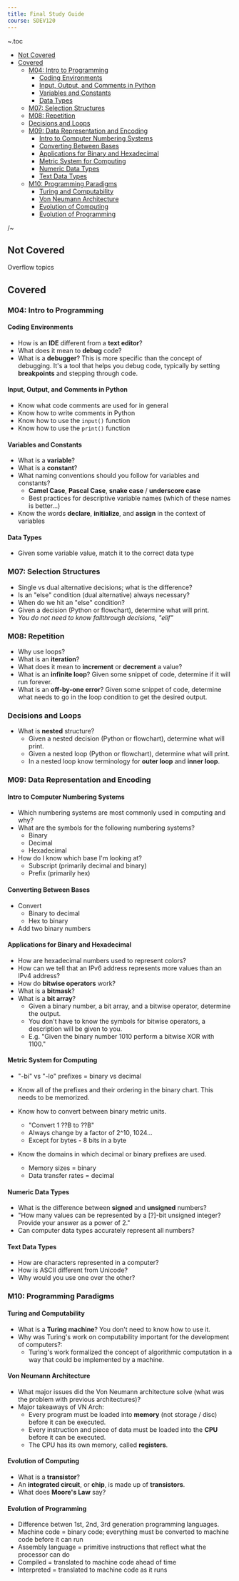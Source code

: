 ```yaml
---
title: Final Study Guide
course: SDEV120
---
```


~.toc

- [Not Covered](#not-covered)
- [Covered](#covered)
  - [M04: Intro to Programming](#m04-intro-to-programming)
    - [Coding Environments](#coding-environments)
    - [Input, Output, and Comments in Python](#input-output-and-comments-in-python)
    - [Variables and Constants](#variables-and-constants)
    - [Data Types](#data-types)
  - [M07: Selection Structures](#m07-selection-structures)
  - [M08: Repetition](#m08-repetition)
  - [Decisions and Loops](#decisions-and-loops)
  - [M09: Data Representation and Encoding](#m09-data-representation-and-encoding)
    - [Intro to Computer Numbering Systems](#intro-to-computer-numbering-systems)
    - [Converting Between Bases](#converting-between-bases)
    - [Applications for Binary and Hexadecimal](#applications-for-binary-and-hexadecimal)
    - [Metric System for Computing](#metric-system-for-computing)
    - [Numeric Data Types](#numeric-data-types)
    - [Text Data Types](#text-data-types)
  - [M10: Programming Paradigms](#m10-programming-paradigms)
    - [Turing and Computability](#turing-and-computability)
    - [Von Neumann Architecture](#von-neumann-architecture)
    - [Evolution of Computing](#evolution-of-computing)
    - [Evolution of Programming](#evolution-of-programming)

/~

## Not Covered

Overflow topics

## Covered

### M04: Intro to Programming

#### Coding Environments

- How is an **IDE** different from a **text editor**?
- What does it mean to **debug** code?
- What is a **debugger**? This is more specific than the concept of debugging. It's a tool that helps you debug code, typically by setting **breakpoints** and stepping through code.

#### Input, Output, and Comments in Python

- Know what code comments are used for in general
- Know how to write comments in Python
- Know how to use the `input()` function
- Know how to use the `print()` function

#### Variables and Constants

- What is a **variable**?
- What is a **constant**?
- What naming conventions should you follow for variables and constants?
  - **Camel Case**, **Pascal Case**, **snake case** / **underscore case**
  - Best practices for descriptive variable names (which of these names is better...)
- Know the words **declare**, **initialize**, and **assign** in the context of variables

#### Data Types

- Given some variable value, match it to the correct data type

### M07: Selection Structures

- Single vs dual alternative decisions; what is the difference?
- Is an "else" condition (dual alternative) always necessary?
- When do we hit an "else" condition?
- Given a decision (Python or flowchart), determine what will print.
- _You do not need to know fallthrough decisions, "elif"_

### M08: Repetition

- Why use loops?
- What is an **iteration**?
- What does it mean to **increment** or **decrement** a value?
- What is an **infinite loop**? Given some snippet of code, determine if it will run forever.
- What is an **off-by-one error**? Given some snippet of code, determine what needs to go in the loop condition to get the desired output.

### Decisions and Loops

- What is **nested** structure?
  - Given a nested decision (Python or flowchart), determine what will print.
  - Given a nested loop (Python or flowchart), determine what will print.
  - In a nested loop know terminology for **outer loop** and **inner loop**.

### M09: Data Representation and Encoding

#### Intro to Computer Numbering Systems

- Which numbering systems are most commonly used in computing and why?
- What are the symbols for the following numbering systems?
  - Binary
  - Decimal
  - Hexadecimal
- How do I know which base I'm looking at?
  - Subscript (primarily decimal and binary)
  - Prefix (primarily hex)

#### Converting Between Bases

- Convert
  - Binary to decimal
  - Hex to binary
- Add two binary numbers

#### Applications for Binary and Hexadecimal

- How are hexadecimal numbers used to represent colors?
- How can we tell that an IPv6 address represents more values than an IPv4 address?
- How do **bitwise operators** work?
- What is a **bitmask**?
- What is a **bit array**?
  - Given a binary number, a bit array, and a bitwise operator, determine the output.
  - You don't have to know the symbols for bitwise operators, a description will be given to you.
  - E.g. "Given the binary number 1010 perform a bitwise XOR with 1100."

#### Metric System for Computing

- "-bi" vs "-lo" prefixes = binary vs decimal
- Know all of the prefixes and their ordering in the binary chart. This needs to be memorized.
- Know how to convert between binary metric units.

  - "Convert 1 ??B to ??B"
  - Always change by a factor of 2^10, 1024...
  - Except for bytes - 8 bits in a byte

- Know the domains in which decimal or binary prefixes are used.
  - Memory sizes = binary
  - Data transfer rates = decimal

#### Numeric Data Types

- What is the difference between **signed** and **unsigned** numbers?
- "How many values can be represented by a [?]-bit unsigned integer? Provide your answer as a power of 2."
- Can computer data types accurately represent all numbers?

#### Text Data Types

- How are characters represented in a computer?
- How is ASCII different from Unicode?
- Why would you use one over the other?

### M10: Programming Paradigms

#### Turing and Computability

- What is a **Turing machine**? You don't need to know how to use it.
- Why was Turing's work on computability important for the development of computers?:
  - Turing's work formalized the concept of algorithmic computation in a way that could be implemented by a machine.

#### Von Neumann Architecture

- What major issues did the Von Neumann architecture solve (what was the problem with previous architectures)?
- Major takeaways of VN Arch:
  - Every program must be loaded into **memory** (not storage / disc) before it can be executed.
  - Every instruction and piece of data must be loaded into the **CPU** before it can be executed.
  - The CPU has its own memory, called **registers**.

#### Evolution of Computing

- What is a **transistor**?
- An **integrated circuit**, or **chip**, is made up of **transistors**.
- What does **Moore's Law** say?

#### Evolution of Programming

- Difference betwen 1st, 2nd, 3rd generation programming languages.
- Machine code = binary code; everything must be converted to machine code before it can run
- Assembly language = primitive instructions that reflect what the processor can do
- Compiled = translated to machine code ahead of time
- Interpreted = translated to machine code as it runs
